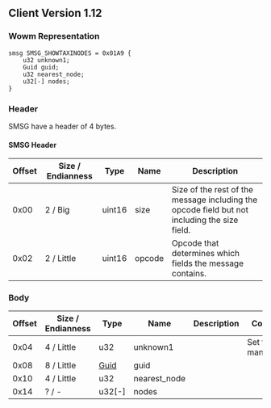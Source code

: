 ## Client Version 1.12

### Wowm Representation
```rust,ignore
smsg SMSG_SHOWTAXINODES = 0x01A9 {
    u32 unknown1;
    Guid guid;
    u32 nearest_node;
    u32[-] nodes;
}
```
### Header
SMSG have a header of 4 bytes.

#### SMSG Header
| Offset | Size / Endianness | Type   | Name   | Description |
| ------ | ----------------- | ------ | ------ | ----------- |
| 0x00   | 2 / Big           | uint16 | size   | Size of the rest of the message including the opcode field but not including the size field.|
| 0x02   | 2 / Little        | uint16 | opcode | Opcode that determines which fields the message contains.|
### Body
| Offset | Size / Endianness | Type | Name | Description | Comment |
| ------ | ----------------- | ---- | ---- | ----------- | ------- |
| 0x04 | 4 / Little | u32 | unknown1 |  | Set to 1 in mangoszero |
| 0x08 | 8 / Little | [Guid](../spec/packed-guid.md) | guid |  |  |
| 0x10 | 4 / Little | u32 | nearest_node |  |  |
| 0x14 | ? / - | u32[-] | nodes |  |  |
